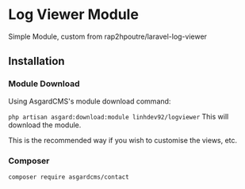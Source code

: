 # Log Viewer Module
Simple Module, custom from rap2hpoutre/laravel-log-viewer

## Installation
### Module Download
Using AsgardCMS's module download command:

`php artisan asgard:download:module linhdev92/logviewer`
This will download the module.

This is the recommended way if you wish to customise the views, etc.
### Composer
`composer require asgardcms/contact`

